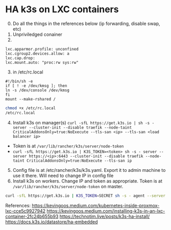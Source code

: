 # HA k3s on LXC containers
0. Do all the things in the references below (ip forwarding, disable swap, etc)
1. Unpriviledged conainer
2. 
```
lxc.apparmor.profile: unconfined
lxc.cgroup2.devices.allow: a
lxc.cap.drop:
lxc.mount.auto: "proc:rw sys:rw"
```
3. in /etc/rc.local
```
#!/bin/sh -e
if [ ! -e /dev/kmsg ]; then
ln -s /dev/console /dev/kmsg
fi
mount --make-rshared /
```
```bash
chmod +x /etc/rc.local
/etc/rc.local
```
4. Install k3s on manager(s)
`curl -sfL https://get.k3s.io | sh -s - server --cluster-init --disable traefik --node-taint CriticalAddonsOnly=true:NoExecute --tls-san <ip> --tls-san <load balancer ip>`
 - Token is at `/var/lib/rancher/k3s/server/node-token`
 - `curl -sfL https://get.k3s.io | K3S_TOKEN=<token> sh -s - server --server https://<ip>:6443 --cluster-init --disable traefik --node-taint CriticalAddonsOnly=true:NoExecute --tls-san ip`
5. Config file is at /etc/rancher/k3s/k3s.yaml. Export it to admin machine to use it there. Will need to change IP in config file
6. Install k3s on workers. Change IP and token as appropriate. Token is at `/var/lib/rancher/k3s/server/node-token` on master.
```bash
curl -sfL https://get.k3s.io | K3S_TOKEN=SECRET sh -s - agent --server https://<ip or hostname of server>:6443 
```


References:
https://kevingoos.medium.com/kubernetes-inside-proxmox-lxc-cce5c9927942
https://kevingoos.medium.com/installing-k3s-in-an-lxc-container-2fc24b655b93
https://technotim.live/posts/k3s-ha-install/
https://docs.k3s.io/datastore/ha-embedded